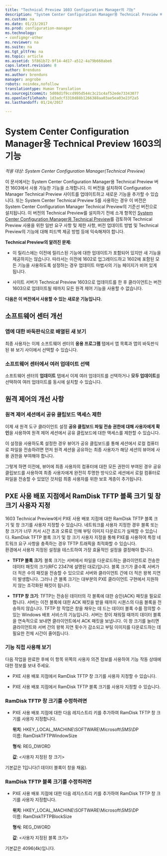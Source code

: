 ```yaml
---
title: "Technical Preview 1603 Configuration Manager의 기능"
description: "System Center Configuration Manager용 Technical Preview 버전 1603에서 사용 가능한 기능에 대해 알아봅니다."
ms.custom: na
ms.date: 01/23/2017
ms.prod: configuration-manager
ms.technology:
- configmgr-other
ms.reviewer: na
ms.suite: na
ms.tgt_pltfrm: na
ms.topic: article
ms.assetid: 5f861b72-9f14-4d17-a512-4a79b660abe6
caps.latest.revision: 8
author: Brenduns
ms.author: brenduns
manager: angrobe
robots: noindex,nofollow
translationtype: Human Translation
ms.sourcegitcommit: 5d08d1f9ccd995d544c3c21c4af52ede73343077
ms.openlocfilehash: 1d3adcf3310d88b1266388aa03ae5ea03e23f2a5
ms.lasthandoff: 01/24/2017

---
```

# <a name="capabilities-in-technical-preview-1603-for-system-center-configuration-manager"></a>System Center Configuration Manager용 Technical Preview 1603의 기능

*적용 대상: System Center Configuration Manager(Technical Preview)*

이 문서에서는 System Center Configuration Manager용 Technical Preview 버전 1603에서 사용 가능한 기능을 소개합니다. 이 버전을 설치하여 Configuration Manager Technical Preview 사이트를 업데이트하고 새로운 기능을 추가할 수 있습니다. 또는 System Center Technical Preview 5를 사용하는 경우 이 버전은 System Center Configuration Manager Technical Preview의 기준선 버전으로 설치됩니다. 이 버전의 Technical Preview를 설치하기 전에 소개 항목인 [System Center Configuration Manager용 Technical Preview](../../core/get-started/technical-preview.md)를 검토하여 Technical Preview 사용을 위한 일반 요구 사항 및 제한 사항, 버전 업데이트 방법 및 Technical Preview의 기능에 대해 피드백 제공 방법 등에 익숙해져야 합니다.  

 **Technical Preview의 알려진 문제:**  

-   이 릴리스에는 이전에 릴리스된 기능에 대한 업데이트가 포함되어 있지만 새 기능을 제공하지는 않습니다. 따라서는 이전에 1602로 업그레이드하고 1602에 포함된 모든 기능을 사용하도록 설정하는 경우 업데이트 마법사의 기능 페이지가 비어 있게 됩니다.  

-   사이트 서버가 Technical Preview 1603으로 업데이트를 한 후 클라이언트는 버전 1603으로 업데이트될 때까지 모든 원격 제어 기능을 사용할 수 없습니다.  

 **다음은 이 버전에서 사용할 수 있는 새로운 기능입니다.**  

##  <a name="BKMK_SC1603"></a> 소프트웨어 센터 개선  

### <a name="new-tiled-view-for-apps"></a>앱에 대한 바둑판식으로 배열된 새 보기  
 최종 사용자는 이제 소프트웨어 센터의 **응용 프로그램** 탭에서 앱 목록과 앱의 바둑판식된 뷰 보기 사이에서 선택할 수 있습니다.  

### <a name="select-multiple-updates-in-software-center"></a>소프트웨어 센터에서 여러 업데이트 선택  
 소프트웨어 센터의 **업데이트** 탭에서 이제 여러 업데이트를 선택하거나 **모두 업데이트**를 선택하여 여러 업데이트를 동시에 설치할 수 있습니다.  

##  <a name="BKMK_RC1603"></a> 원격 제어의 개선 사항  

### <a name="limit-shared-clipboard-access-in-a-remote-control-session"></a>원격 제어 세션에서 공유 클립보드 액세스 제한  
 이제 새 원격 도구 클라이언트 설정 **공유 클립보드 파일 전송 권한에 대해 사용자에게 확인**을 사용하여 원격 제어 세션에서 공유 클립보드에 대한 액세스를 제한할 수 있습니다.  

 이 설정을 사용하도록 설정한 경우 뷰어가 공유 클립보드를 통해 세션에서 로컬 컴퓨터로 파일을 전송하려면 먼저 원격 세션을 공유하는 최종 사용자가 해당 세션의 뷰어에 사용 권한을 부여해야 합니다.  

 그렇게 하면 이전에, 뷰어에 최종 사용자의 컴퓨터에 대한 모든 권한이 부여된 경우 공유 클립보드를 사용하여 최종 사용자에게 완전히 투명한 방식으로 세션에서 로컬 컴퓨터로 파일을 전송할 수 있었던 것처럼 최종 사용자를 위한 보호 계층이 추가됩니다.  

##  <a name="BKMK_RamDiskTFTP"></a> PXE 사용 배포 지점에서 RamDisk TFTP 블록 크기 및 창 크기 사용자 지정  
 1603 Technical Preview에서 PXE 사용 배포 지점에 대한 RamDisk TFTP 블록 크기 및 창 크기를 사용자 지정할 수 있습니다. 네트워크를 사용자 지정한 경우 블록 또는 창 크기가 너무 커서 시간 초과 오류로 인해 부팅 이미지 다운로드가 실패할 수 있습니다. RamDisk TFTP 블록 크기 및 창 크기 사용자 지정을 통해 PXE를 사용하여 특정 네트워크 요구 사항을 충족하는 경우 TFTP 트래픽을 최적화할 수 있습니다.   
환경에서 사용자 지정된 설정을 테스트하여 가장 효율적인 설정을 결정해야 합니다.  

-   **TFTP 블록 크기**: 블록 크기는 서버에서 파일을 다운로드하는 클라이언트로 전송한 데이터 패킷의 크기(RFC 2347에 설명된 대로)입니다. 블록 크기가 클수록 서버가 더 적은 수의 패킷을 전송할 수 있으므로 서버와 클라이언트 간에 더 적은 왕복 지연이 발생합니다. 그러나 큰 블록 크기는 대부분의 PXE 클라이언트 구현에서 지원하지 않는 조각화된 패킷이 됩니다.  

-   **TFTP 창 크기**: TFTP는 전송된 데이터의 각 블록에 대한 승인(ACK) 패킷을 필요로 합니다. 서버는 이전 블록에 대한 ACK 패킷을 받을 때까지 시퀀스의 다음 블록을 전송하지 않습니다. TFTP 창 작업은 창을 채우는 데 드는 데이터 블록 수를 정의할 수 있는 Windows 배포 서비스의 기능입니다. 서버는 창이 채워질 때까지 데이터 블록을 연속적으로 보내면 클라이언트에서 ACK 패킷을 보냅니다. 이 창 크기를 늘리면 클라이언트와 서버 간의 왕복 지연 횟수가 감소되고 부팅 이미지를 다운로드하는 데 필요한 전체 시간이 줄어듭니다.  

### <a name="try-it-out"></a>기능 직접 사용해 보기  
 다음 작업을 완료한 후에 이 항목 위쪽의 사용자 의견 정보를 사용하여 기능 작동 상태에 대한 정보를 보내 주세요.  

-   PXE 사용 배포 지점에서 RamDisk TFTP 창 크기를 사용자 지정할 수 있습니다.  

-   PXE 사용 배포 지점에서 RamDisk TFTP 블록 크기를 사용자 지정할 수 있습니다.  

### <a name="to-modify-the-ramdisk-tftp-window-size"></a>RamDisk TFTP 창 크기를 수정하려면  

-   PXE 사용 배포 지점에 대한 다음 레지스트리 키를 추가하여 RamDisk TFTP 창 크기를 사용자 지정합니다.  

     **위치**: HKEY_LOCAL_MACHINE\SOFTWARE\Microsoft\SMS\DP  
    이름: RamDiskTFTPWindowSize  

     **형식**: REG_DWORD  

     **값**: &lt;사용자 지정된 창 크기\>  

 기본값은 1입니다(1 데이터 블록이 창을 채움).  

### <a name="to-modify-the-ramdisk-tftp-block-size"></a>RamDisk TFTP 블록 크기를 수정하려면  

-   PXE 사용 배포 지점에 대한 다음 레지스트리 키를 추가하여 RamDisk TFTP 창 크기를 사용자 지정합니다.  

     **위치**: HKEY_LOCAL_MACHINE\SOFTWARE\Microsoft\SMS\DP  
    이름: RamDiskTFTPBlockSize  

     **형식**: REG_DWORD  

     **값**: &lt;사용자 지정된 블록 크기\>  

 기본값은 4096(4k)입니다.  

